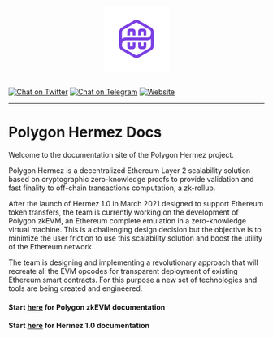 <div align="center">
<img src="logo-purple.png" align="center" width="128px"/>
<br /><br />
</div>

[![Chat on Twitter][ico-twitter]][link-twitter]
[![Chat on Telegram][ico-telegram]][link-telegram]
[![Website][ico-website]][link-website]
<!-- [![GitHub repo][ico-github]][link-github] -->
<!-- ![Issues](https://img.shields.io/github/issues-raw/hermeznetwork/zkevmdoc?color=blue) -->
<!-- ![GitHub top language](https://img.shields.io/github/languages/top/hermeznetwork/zkevmdoc) -->
<!-- ![Contributors](https://img.shields.io/github/contributors-anon/hermeznetwork/zkevmdoc) -->

[ico-twitter]: https://img.shields.io/twitter/url?color=blueviolet&label=Polygon%20Hermez&logoColor=blueviolet&style=social&url=https%3A%2F%2Ftwitter.com%2F0xPolygonHermez
[ico-telegram]: https://img.shields.io/badge/telegram-telegram-blueviolet
[ico-website]: https://img.shields.io/website?up_color=blueviolet&up_message=hermez.io&url=https%3A%2F%2Fhermez.io
<!-- [ico-github]: https://img.shields.io/github/last-commit/iden3/circom?color=blue -->

[link-twitter]: https://twitter.com/0xPolygonHermez
[link-telegram]: https://t.me/polygonhermez
[link-website]: https://hermez.io
<!-- [link-github]: https://github.com/hermeznetwork/zkevmdoc -->

---

# Polygon Hermez Docs

Welcome to the documentation site of the Polygon Hermez project.

Polygon Hermez is a decentralized Ethereum Layer 2 scalability solution based on cryptographic zero-knowledge proofs to provide validation and fast finality to off-chain transactions computation, a zk-rollup.

After the launch of Hermez 1.0 in March 2021 designed to support Ethereum token transfers, the team is currently working on the development of Polygon zkEVM, an Ethereum complete emulation in a zero-knowledge virtual machine. This is a challenging design decision but the objective is to minimize the user friction to use this scalability solution and boost the utility of the Ethereum network.

The team is designing and implementing a revolutionary approach that will recreate all the EVM opcodes for transparent deployment of existing Ethereum smart contracts. For this purpose a new set of technologies and tools are being created and engineered.

#### <b>Start [here](zkEVM/architecture/introduction.md) for Polygon zkEVM documentation</b>

#### <b>Start [here](Hermez_1.0/about/scalability.md) for Hermez 1.0 documentation</b>

<!-- # Polygon Hermez 2.0 (zk Ethereum Virtual Machine

## [Architecture](zkEVM/architecture/introduction.md)
- Introduction
- Simple State Machine
- Prover Architecture
- MicroVM Architecture (divide and conquer, plookup, permutations)

## zkVMs
- Main (assembly)
- Memory
- Storage (include poseidon hash)
- Arithmetics
- Shifts (left, right)
- Keccack
- Ecrecover
- Comparators
- Binary functions

## [Polynomial Indentity Language (PIL)](zkEVM/PIL/tutorial.md)
- Tutorial
- State Machines

## zkROM (Ethereum assembly program)

## Prover Workflow
- PIL Compiler
- PIL to Circom
- zkASM Compiler
- zkExecutor
- Witness Calculator
- STARK Generator
- SNARK Generator
- SNARK Verifier (Solidity)
- zk-prover server (mock)

## Structures and Protocols
- Proof of Efficiency
- Bridge
- Smart Contracts

## Node

## [Tools & Optimizations](zkEVM/tools-optimizations/merkle-tree.md)
- Merkle Tree
- DFTs

## Related Cryptography
- Groth16
- PLONK
- Plookup
- STARKS

## [References](zkEVM/references.md)

# Hermez 1.0

## [About Hermez 1.0](Hermez_1.0/about/scalability.md)
- [Ethereum Scalability and zk-Rollups](Hermez_1.0/about/scalability.md)
- [Hermez Value Proposition](Hermez_1.0/about/value-proposition.md)
- [Hermez Network Model](Hermez_1.0/about/model.md)
- [Security](Hermez_1.0/about/security.md)

## [Users](Hermez_1.0/users/hermez-wallet.md)
- [Hermez Wallet](Hermez_1.0/users/hermez-wallet.md)
- [Hermez Mainnet](Hermez_1.0/users/mainnet.md)
- [Hermez Testnet](Hermez_1.0/users/testnet.md)
- [Exchanges](Hermez_1.0/users/exchanges.md)

## [Developers](Hermez_1.0/developers/dev-guide.md)
- [Developer Guide](Hermez_1.0/developers/dev-guide.md)
- Protocol
    - [Hermez zkRollup protocol](Hermez_1.0/developers/protocol/hermez-protocol/protocol.md)
        - [Smart contracts](Hermez_1.0/developers/protocol/hermez-protocol/contracts/contracts.md)
        - [Circuits](Hermez_1.0/developers/protocol/hermez-protocol/circuits/circuits.md)
    - [Forging consensus protocol](Hermez_1.0/developers/protocol/consensus/consensus.md)
    - [Withdrawal delayer protocol](Hermez_1.0/developers/protocol/withdrawal-delayer/withdrawal-delayer.md)
- [Examples/SDK](Hermez_1.0/developers/sdk.md)
- [API](Hermez_1.0/developers/api.md)
- [Batch Explorer](Hermez_1.0/developers/batch-explorer.md)
- [Hermez NodePrice Updater](Hermez_1.0/developers/price-updater.md)
- [Glossary](Hermez_1.0/developers/glossary.md)

## [FAQ](Hermez_1.0/faq/end-users.md)
- [End-Users](Hermez_1.0/faq/end-users.md)
- [Integrators](Hermez_1.0/faq/integrators.md)
- [Coordinators](Hermez_1.0/faq/coordinators.md)
- [Proof of Donation](Hermez_1.0/faq/pod.md)
- [Other](Hermez_1.0/faq/other.md) -->